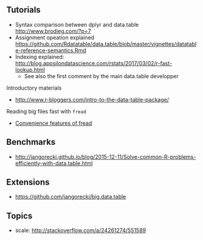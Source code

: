## Tutorials

* Syntax comparison between dplyr and data.table http://www.brodieg.com/?p=7
* Assignment opeation explained https://github.com/Rdatatable/data.table/blob/master/vignettes/datatable-reference-semantics.Rmd
* Indexing explained: http://blog.appsilondatascience.com/rstats/2017/03/02/r-fast-lookup.html
    - See also the first comment by the main data.table developper

Introductory materials

* http://www.r-bloggers.com/intro-to-the-data-table-package/

Reading big files fast with `fread`
- [Convenience features of fread](https://github.com/Rdatatable/data.table/wiki/Convenience-features-of-fread)

## Benchmarks

* http://jangorecki.github.io/blog/2015-12-11/Solve-common-R-problems-efficiently-with-data.table.html

## Extensions

* https://github.com/jangorecki/big.data.table

## Topics

* scale: http://stackoverflow.com/a/24261274/551589
